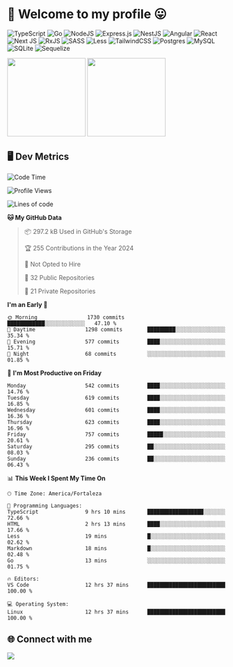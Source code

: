 # 🎉 Welcome to my profile 😛

![TypeScript](https://img.shields.io/badge/typescript-%23007ACC.svg?style=for-the-badge&logo=typescript&logoColor=white)
![Go](https://img.shields.io/badge/go-%2300ADD8.svg?style=for-the-badge&logo=go&logoColor=white)
![NodeJS](https://img.shields.io/badge/node.js-6DA55F?style=for-the-badge&logo=node.js&logoColor=white)
![Express.js](https://img.shields.io/badge/express.js-%23404d59.svg?style=for-the-badge&logo=express&logoColor=%2361DAFB)
![NestJS](https://img.shields.io/badge/nestjs-%23E0234E.svg?style=for-the-badge&logo=nestjs&logoColor=white)
![Angular](https://img.shields.io/badge/angular-%23DD0031.svg?style=for-the-badge&logo=angular&logoColor=white)
![React](https://img.shields.io/badge/react-%2320232a.svg?style=for-the-badge&logo=react&logoColor=%2361DAFB)
![Next JS](https://img.shields.io/badge/Next-black?style=for-the-badge&logo=next.js&logoColor=white)
![RxJS](https://img.shields.io/badge/rxjs-%23B7178C.svg?style=for-the-badge&logo=reactivex&logoColor=white)
![SASS](https://img.shields.io/badge/SASS-hotpink.svg?style=for-the-badge&logo=SASS&logoColor=white)
![Less](https://img.shields.io/badge/less-2B4C80?style=for-the-badge&logo=less&logoColor=white)
![TailwindCSS](https://img.shields.io/badge/tailwindcss-%2338B2AC.svg?style=for-the-badge&logo=tailwind-css&logoColor=white)
![Postgres](https://img.shields.io/badge/postgres-%23316192.svg?style=for-the-badge&logo=postgresql&logoColor=white)
![MySQL](https://img.shields.io/badge/mysql-4479A1.svg?style=for-the-badge&logo=mysql&logoColor=white)
![SQLite](https://img.shields.io/badge/sqlite-%2307405e.svg?style=for-the-badge&logo=sqlite&logoColor=white)
![Sequelize](https://img.shields.io/badge/Sequelize-52B0E7?style=for-the-badge&logo=Sequelize&logoColor=white)

<div>
  <img height="180em" src="https://github-readme-stats.vercel.app/api?username=VinicciusSantos&include_all_commits=true&count_private=true&theme=github_dark"/>
  <img height="180em" src="https://github-readme-stats.vercel.app/api/top-langs/?username=VinicciusSantos&langs_count=6&layout=compact&include_all_commits=true&count_private=true&theme=github_dark"/>
</div>

## 🖥️ Dev Metrics

<!--START_SECTION:waka-->
![Code Time](http://img.shields.io/badge/Code%20Time-2%2C024%20hrs%2046%20mins-blue)

![Profile Views](http://img.shields.io/badge/Profile%20Views-0-blue)

![Lines of code](https://img.shields.io/badge/From%20Hello%20World%20I%27ve%20Written-5.4%20million%20lines%20of%20code-blue)

**🐱 My GitHub Data** 

> 📦 297.2 kB Used in GitHub's Storage 
 > 
> 🏆 255 Contributions in the Year 2024
 > 
> 🚫 Not Opted to Hire
 > 
> 📜 32 Public Repositories 
 > 
> 🔑 21 Private Repositories 
 > 
**I'm an Early 🐤** 

```text
🌞 Morning                1730 commits        ████████████░░░░░░░░░░░░░   47.10 % 
🌆 Daytime                1298 commits        █████████░░░░░░░░░░░░░░░░   35.34 % 
🌃 Evening                577 commits         ████░░░░░░░░░░░░░░░░░░░░░   15.71 % 
🌙 Night                  68 commits          ░░░░░░░░░░░░░░░░░░░░░░░░░   01.85 % 
```
📅 **I'm Most Productive on Friday** 

```text
Monday                   542 commits         ████░░░░░░░░░░░░░░░░░░░░░   14.76 % 
Tuesday                  619 commits         ████░░░░░░░░░░░░░░░░░░░░░   16.85 % 
Wednesday                601 commits         ████░░░░░░░░░░░░░░░░░░░░░   16.36 % 
Thursday                 623 commits         ████░░░░░░░░░░░░░░░░░░░░░   16.96 % 
Friday                   757 commits         █████░░░░░░░░░░░░░░░░░░░░   20.61 % 
Saturday                 295 commits         ██░░░░░░░░░░░░░░░░░░░░░░░   08.03 % 
Sunday                   236 commits         ██░░░░░░░░░░░░░░░░░░░░░░░   06.43 % 
```


📊 **This Week I Spent My Time On** 

```text
🕑︎ Time Zone: America/Fortaleza

💬 Programming Languages: 
TypeScript               9 hrs 10 mins       ██████████████████░░░░░░░   72.66 % 
HTML                     2 hrs 13 mins       ████░░░░░░░░░░░░░░░░░░░░░   17.66 % 
Less                     19 mins             █░░░░░░░░░░░░░░░░░░░░░░░░   02.62 % 
Markdown                 18 mins             █░░░░░░░░░░░░░░░░░░░░░░░░   02.48 % 
Go                       13 mins             ░░░░░░░░░░░░░░░░░░░░░░░░░   01.75 % 

🔥 Editors: 
VS Code                  12 hrs 37 mins      █████████████████████████   100.00 % 

💻 Operating System: 
Linux                    12 hrs 37 mins      █████████████████████████   100.00 % 
```


<!--END_SECTION:waka-->

## 🌐 Connect with me

<a href="https://www.linkedin.com/in/vinicius-guedes-b817aa223/"><img src="https://img.shields.io/badge/LinkedIn-0077B5?style=for-the-badge&logo=linkedin&logoColor=white"/></a>

